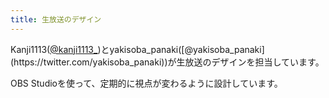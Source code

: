 ```yaml
---
title: 生放送のデザイン
---
```


Kanji1113([@kanji1113_](https://twitter.com/kanji1113_))とyakisoba_panaki([@yakisoba_panaki](https://twitter.com/yakisoba_panaki))が生放送のデザインを担当しています。

OBS Studioを使って、定期的に視点が変わるように設計しています。
